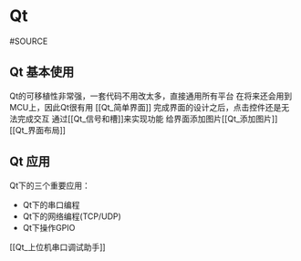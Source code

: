 # Qt
#SOURCE 
## Qt 基本使用
Qt的可移植性非常强，一套代码不用改太多，直接通用所有平台
在将来还会用到MCU上，因此Qt很有用
[[Qt_简单界面]]
完成界面的设计之后，点击控件还是无法完成交互
通过[[Qt_信号和槽]]来实现功能
给界面添加图片[[Qt_添加图片]]
[[Qt_界面布局]]

## Qt 应用
Qt下的三个重要应用：
+ Qt下的串口编程
+ Qt下的网络编程(TCP/UDP)
+ Qt下操作GPIO

[[Qt_上位机串口调试助手]]